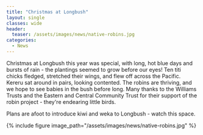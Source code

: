 ```yaml
---
title: "Christmas at Longbush"
layout: single
classes: wide
header:
  teaser: /assets/images/news/native-robins.jpg
categories:
  - News
---
```


Christmas at Longbush this year was special, with long, hot blue days and bursts of rain - the plantings seemed to grow before our eyes! Ten titi chicks fledged, stretched their wings, and flew off across the Pacific. Kereru sat around in pairs, looking contented. The robins are thriving, and we hope to see babies in the bush before long. Many thanks to the Williams Trusts and the Eastern and Central Community Trust for their support of the robin project - they're endearing little birds.

Plans are afoot to introduce kiwi and weka to Longbush - watch this space.

{% include figure image_path="/assets/images/news/native-robins.jpg" %}